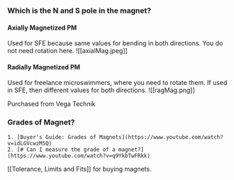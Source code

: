 
### Which is the N and S pole in the magnet?

#### Axially Magnetized PM
Used for SFE because same values for bending in both directions. You do not need rotation here.
![[axialMag.jpeg]]

#### Radially Magnetized PM
Used for freelance microswimmers, where you need to rotate them. If used in SFE, then different values for both directions.
![[ragMag.png]]

Purchased from Vega Technik

### Grades of Magnet?
	1. [Buyer's Guide: Grades of Magnets](https://www.youtube.com/watch?v=idLGVcwzM5Q)
	2. [# Can I measure the grade of a magnet?](https://www.youtube.com/watch?v=q9YkbTwFRkk)


[[Tolerance, Limits and Fits]] for buying magnets.


